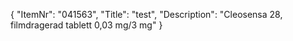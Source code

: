 {
  "ItemNr": "041563",
  "Title": "test",
  "Description": "Cleosensa 28, filmdragerad tablett 0,03 mg/3 mg"
}